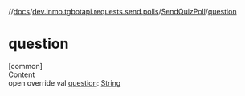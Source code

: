 //[docs](../../../index.md)/[dev.inmo.tgbotapi.requests.send.polls](../index.md)/[SendQuizPoll](index.md)/[question](question.md)



# question  
[common]  
Content  
open override val [question](question.md): [String](https://kotlinlang.org/api/latest/jvm/stdlib/kotlin/-string/index.html)  



